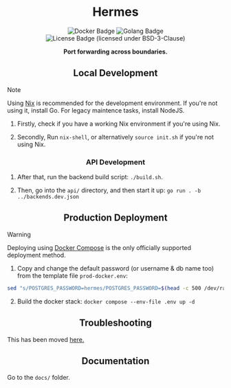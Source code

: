 <h1 align="center">Hermes</h1>

<p align="center">
  <img src="https://img.shields.io/badge/built-with_docker-purple" alt="Docker Badge"/>
  <img src="https://img.shields.io/badge/built-with_Go-blue" alt="Golang Badge">
  <img src="https://img.shields.io/badge/license-BSD--3--Clause-green" alt="License Badge (licensed under BSD-3-Clause)"/>
</p>

<p align="center">
  <b>Port forwarding across boundaries.</b>
</p>

<h2 align="center">Local Development</h2>

> [!NOTE]
> Using [Nix](https://builtwithnix.org) is recommended for the development environment. If you're not using it, install Go. For legacy maintence tasks, install NodeJS.

1. Firstly, check if you have a working Nix environment if you're using Nix.

2. Secondly, Run `nix-shell`, or alternatively `source init.sh` if you're not using Nix.

<h3 align="center">API Development</h3>

1. After that, run the backend build script: `./build.sh`.

2. Then, go into the `api/` directory, and then start it up: `go run . -b ../backends.dev.json`

<h2 align="center">Production Deployment</h2>

> [!WARNING]
> Deploying using [Docker Compose](https://docs.docker.com/compose/) is the only officially supported deployment method.

1. Copy and change the default password (or username & db name too) from the template file `prod-docker.env`:
  ```bash
  sed "s/POSTGRES_PASSWORD=hermes/POSTGRES_PASSWORD=$(head -c 500 /dev/random | sha512sum | cut -d " " -f 1)/g" prod-docker.env > .env
  ```

2. Build the docker stack: `docker compose --env-file .env up -d`

<h2 align="center">Troubleshooting</h2>

This has been moved [here.](docs/troubleshooting.md)

<h2 align="center">Documentation</h2>

Go to the `docs/` folder.
